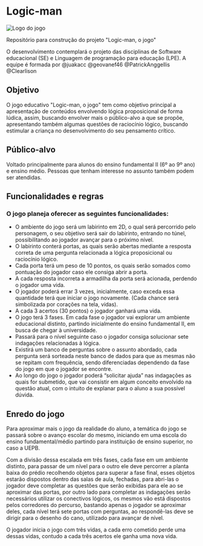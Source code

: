 # Logic-man
![Logo do jogo](http://olivedos.pb.gov.br/images/banners/logo-jogo.png)

Repositório para construção do projeto "Logic-man, o jogo"

O desenvolvimento contemplará o projeto das disciplinas de Software educacional (SE) e Linguagem de programação para educação (LPE). A equipe é formada por @juakacc @geovanef46 @PatrickAnggellis @Clearlison

## Objetivo
O jogo educativo "Logic-man, o jogo" tem como objetivo principal a apresentação de conteúdos envolvendo lógica proposicional de forma lúdica, assim, buscando envolver mais o público-alvo a que se propõe, apresentando também algumas questões de raciocínio lógico, buscando estimular a criança no desenvolvimento do seu pensamento crítico.

## Público-alvo
Voltado principalmente para alunos do ensino fundamental II (6º ao 9º ano) e ensino médio. Pessoas que tenham interesse no assunto também podem ser atendidas. 

## Funcionalidades e regras
### O jogo planeja oferecer as seguintes funcionalidades:
- O ambiente do jogo será um labirinto em 2D, o qual será percorrido pelo personagem, o seu objetivo será sair do labirinto, entrando no túnel, possibilitando ao jogador avançar para o próximo nível.
- O labirinto conterá portas, as quais serão abertas mediante a resposta correta de uma pergunta relacionada a lógica proposicional ou raciocínio lógico.
- Cada porta terá um peso de 10 pontos, os quais serão somados como pontuação do jogador caso ele consiga abrir a porta.
- A cada resposta incorreta a armadilha da porta será acionada, perdendo o jogador uma vida.
- O jogador poderá errar 3 vezes, inicialmente, caso exceda essa quantidade terá que iniciar o jogo novamente. (Cada chance será simbolizada por corações na tela, vidas).
- A cada 3 acertos (30 pontos) o jogador ganhará uma vida.
- O jogo terá 3 fases. Em cada fase o jogador vai explorar um ambiente educacional distinto, partindo inicialmente do ensino fundamental II, em busca de chegar à universidade.
- Passará para o nível seguinte caso o jogador consiga solucionar sete indagações relacionadas à lógica.
- Existirá um banco de perguntas sobre o assunto abordado, cada pergunta será sorteada neste banco de dados para que as mesmas não se repitam com frequência, sendo diferenciadas dependendo da fase do jogo em que o jogador se encontre.
- Ao longo do jogo o jogador poderá “solicitar ajuda” nas indagações as quais for submetido, que vai consistir em algum conceito envolvido na questão atual, com o intuito de explanar para o aluno a sua possível dúvida.

## Enredo do jogo
  Para aproximar mais o jogo da realidade do aluno, a temática do jogo se passará sobre o avanço escolar do mesmo, iniciando em uma escola do ensino fundamental/médio partindo para instituição de ensino superior, no caso a UEPB.

  Com a divisão dessa escalada em três fases, cada fase em um ambiente distinto, para passar de um nível para o outro ele deve percorrer a planta baixa do prédio recolhendo objetos para superar a fase final, esses objetos estarão dispostos dentro das salas de aula, fechadas, para abri-las o jogador deve completar as questões que serão exibidas para ele ao se aproximar das portas, por outro lado para completar as indagações serão necessários utilizar os conectivos lógicos, os mesmos vão está dispostos pelos corredores do percurso, bastando apenas o jogador se aproximar deles, cada nível terá sete portas com perguntas, ao respondê-las deve se dirigir para o desenho do cano, utilizado para avançar de nível.

  O jogador inicia o jogo com três vidas, a cada erro cometido perde uma dessas vidas, contudo a cada três acertos ele ganha uma nova vida.
